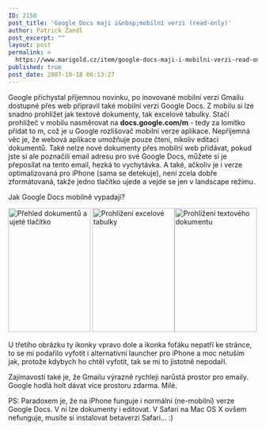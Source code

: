 ```yaml
---
ID: 2158
post_title: 'Google Docs mají i&nbsp;mobilní verzi (read-only)'
author: Patrick Zandl
post_excerpt: ""
layout: post
permalink: >
  https://www.marigold.cz/item/google-docs-maji-i-mobilni-verzi-read-only
published: true
post_date: 2007-10-18 06:13:27
---
```

Google přichystal příjemnou novinku, po inovované mobilní verzi Gmailu dostupné přes web připravil také mobilní verzi Google Docs. Z mobilu si lze snadno prohlížet jak textové dokumenty, tak excelové tabulky. Stačí prohlížeč v mobilu nasměrovat na <strong>docs.google.com/m</strong> - tedy za lomítko přidat to m, což je u Google rozlišovač mobilní verze aplikace. Nepříjemná věc je, že webová aplikace umožňuje pouze čtení, nikoliv editaci dokumentů. Také nelze nové dokumenty přes mobilní web přidávat, pokud jste si ale poznačili email adresu pro své Google Docs, můžete si je přeposílat na tento email, hezká to vychytávka. A také, ačkoliv je i verze optimalizovaná pro iPhone (sama se detekuje), není zcela dobře zformátovaná, takže jedno tlačítko ujede a vejde se jen v landscape režimu. 

Jak Google Docs mobilně vypadají? 

<a href="http://www.marigold.cz/wp-content/IMG_9001.JPG"><img src="http://www.marigold.cz/wp-content/_IMG_9001.JPG" width="166" height="250" alt="Přehled dokumentů a ujeté tlačítko" title="Přehled dokumentů a ujeté tlačítko"  /></a>  <a href="http://www.marigold.cz/wp-content/IMG_9002.JPG"><img src="http://www.marigold.cz/wp-content/_IMG_9002.JPG" width="166" height="250" alt="Prohlížení excelové tabulky" title="Prohlížení excelové tabulky"  /></a><a href="http://www.marigold.cz/wp-content/IMG_9003.JPG"><img src="http://www.marigold.cz/wp-content/_IMG_9003.JPG" width="166" height="250" alt="Prohlížení textového dokumentu" title="Prohlížení textového dokumentu"  /></a>

U třetího obrázku ty ikonky vpravo dole a ikonka foťáku nepatří ke stránce, to se mi podařilo vyfotit i alternativní launcher pro iPhone a moc netuším jak, protože kdybych ho chtěl vyfotit, tak se mi to jistotně nepodaří. 

Zajímavostí také je, že Gmailu výrazně rychleji narůstá prostor pro emaily. Google hodlá holt dávat více prostoru zdarma. Milé. 

PS: Paradoxem je, že na iPhone funguje i normální (ne-mobilní) verze Google Docs. V ní lze dokumenty i editovat. V Safari na Mac OS X ovšem nefunguje, musíte si instalovat betaverzi Safari... :)